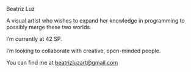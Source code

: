 Beatriz Luz

A visual artist who wishes to expand her knowledge in programming to possibly merge these two worlds. 

I’m currently at 42 SP. 

I’m looking to collaborate with creative, open-minded people. 

You can find me at beatrizluzart@gmail.com 

<!---
bluzcarv/bluzcarv is a ✨ special ✨ repository because its `README.md` (this file) appears on your GitHub profile.
You can click the Preview link to take a look at your changes.
--->
